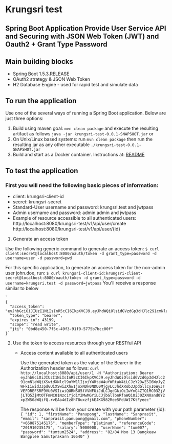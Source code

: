 # Krungsri test
## Spring Boot Application Provide User Service API and Securing with JSON Web Token (JWT) and Oauth2 + Grant Type Password

## Main building blocks
 * Spring Boot 1.5.3.RELEASE  
 * OAuth2 strategy & JSON Web Token
 * H2 Database Engine - used for rapid test and simulate data 

## To run the application
Use one of the several ways of running a Spring Boot application. Below are just three options:

1. Build using maven goal: `mvn clean package` and execute the resulting artifact as follows `java -jar krungsri-test-0.0.1-SNAPSHOT.jar` or
2. On Unix/Linux based systems: run `mvn clean package` then run the resulting jar as any other executable `./krungsri-test-0.0.1-SNAPSHOT.jar`
3. Build and start as a Docker container. Instructions at: [README](src/main/docker/README.md)


## To test the application

 ### First you will need the following basic pieces of information:

 * client: krungsri-client-id
 * secret: krungsri-secret
 * Standard-User username and password: krungsri.test and jwtpass
 * Admin username and password: admin.admin and jwtpass
 * Example of resource accessible to all authenticated users: 
 	http://localhost:8080/krungsri-test/v1/api/user/create
 	http://localhost:8080/krungsri-test/v1/api/user/{id}

 1. Generate an access token

   Use the following generic command to generate an access token:
   `$ curl client:secret@localhost:8080/oauth/token -d grant_type=password -d username=user -d password=pwd`

   For this specific application, to generate an access token for the non-admin user john.doe, run:
   `$ curl krungsri-client-id:krungsri-client-secret@localhost:8080/oauth/token -d grant_type=password -d username=krungsri.test -d password=jwtpass`
    You'll receive a response similar to below

    `
    {
      "access_token": "eyJhbGciOiJIUzI1NiIsInR5cCI6IkpXVCJ9.eyJhdWQiOlsidGVzdGp3dHJlc291cmNlaWQiXSwidXNlcl9uYW1lIjoiYWRtaW4uYWRtaW4iLCJzY29wZSI6WyJyZWFkIiwid3JpdGUiXSwiZXhwIjoxNDk0NDU0MjgyLCJhdXRob3JpdGllcyI6WyJTVEFOREFSRF9VU0VSIiwiQURNSU5fVVNFUiJdLCJqdGkiOiIwYmQ4ZTQ1MC03ZjVjLTQ5ZjMtOTFmMC01Nzc1YjdiY2MwMGYiLCJjbGllbnRfaWQiOiJ0ZXN0and0Y2xpZW50aWQifQ.rvEAa4dIz8hT8uxzfjkEJKG982Ree5PdUW17KtFyeec",
      "token_type": "bearer",
      "expires_in": 43199,
      "scope": "read write",
      "jti": "0bd8e450-7f5c-49f3-91f0-5775b7bcc00f"
    }`

 2. Use the token to access resources through your RESTful API

    * Access content available to all authenticated users

        Use the generated token  as the value of the Bearer in the Authorization header as follows:
        `curl  http://localhost:8080/api/user/1 -H "Authorization: Bearer eyJhbGciOiJIUzI1NiIsInR5cCI6IkpXVCJ9.eyJhdWQiOlsidGVzdGp3dHJlc291cmNlaWQiXSwidXNlcl9uYW1lIjoiYWRtaW4uYWRtaW4iLCJzY29wZSI6WyJyZWFkIiwid3JpdGUiXSwiZXhwIjoxNDk0NDU0MjgyLCJhdXRob3JpdGllcyI6WyJTVEFOREFSRF9VU0VSIiwiQURNSU5fVVNFUiJdLCJqdGkiOiIwYmQ4ZTQ1MC03ZjVjLTQ5ZjMtOTFmMC01Nzc1YjdiY2MwMGYiLCJjbGllbnRfaWQiOiJ0ZXN0and0Y2xpZW50aWQifQ.rvEAa4dIz8hT8uxzfjkEJKG982Ree5PdUW17KtFyeec" `

        The response will be from your create with your path parameter {id}:
        `
		{
		    "id": 1,
		    "firstName": "Panupong",
		    "lastName": "Sanprasit",
		    "email": "sanprasit.panupong@gmail.com",
		    "phoneNumber": "+660875145175",
		    "memberType": "platinum",
		    "referenceCode": "201910235175",
		    "salary": 5000000,
		    "userName": "tum007",
		    "password": "tumtum2524",
		    "address": "82/84 Moo 13 Bangkeaw Bangplee Samutprakarn 10540"
		}
        `
